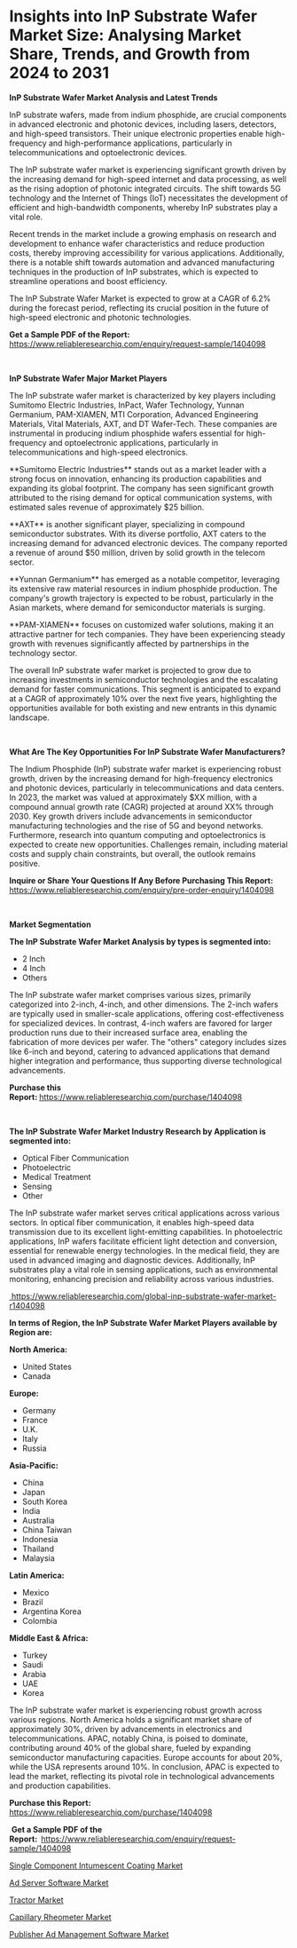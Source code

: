 <p><h1>Insights into InP Substrate Wafer Market Size: Analysing Market Share, Trends, and Growth from 2024 to 2031</h1></p><p><strong>InP Substrate Wafer Market Analysis and Latest Trends</strong></p>
<p><p>InP substrate wafers, made from indium phosphide, are crucial components in advanced electronic and photonic devices, including lasers, detectors, and high-speed transistors. Their unique electronic properties enable high-frequency and high-performance applications, particularly in telecommunications and optoelectronic devices.</p><p>The InP substrate wafer market is experiencing significant growth driven by the increasing demand for high-speed internet and data processing, as well as the rising adoption of photonic integrated circuits. The shift towards 5G technology and the Internet of Things (IoT) necessitates the development of efficient and high-bandwidth components, whereby InP substrates play a vital role.</p><p>Recent trends in the market include a growing emphasis on research and development to enhance wafer characteristics and reduce production costs, thereby improving accessibility for various applications. Additionally, there is a notable shift towards automation and advanced manufacturing techniques in the production of InP substrates, which is expected to streamline operations and boost efficiency.</p><p>The InP Substrate Wafer Market is expected to grow at a CAGR of 6.2% during the forecast period, reflecting its crucial position in the future of high-speed electronic and photonic technologies.</p></p>
<p><strong>Get a Sample PDF of the Report:&nbsp;</strong> <a href="https://www.reliableresearchiq.com/enquiry/request-sample/1404098?utm_campaign=1121&utm_medium=2&utm_source=Github&utm_content=ia&utm_term=23102024&utm_id=inp-substrate-wafer">https://www.reliableresearchiq.com/enquiry/request-sample/1404098</a></p>
<p>&nbsp;</p>
<p><strong>InP Substrate Wafer Major Market Players</strong></p>
<p><p>The InP substrate wafer market is characterized by key players including Sumitomo Electric Industries, InPact, Wafer Technology, Yunnan Germanium, PAM-XIAMEN, MTI Corporation, Advanced Engineering Materials, Vital Materials, AXT, and DT Wafer-Tech. These companies are instrumental in producing indium phosphide wafers essential for high-frequency and optoelectronic applications, particularly in telecommunications and high-speed electronics.</p><p>**Sumitomo Electric Industries** stands out as a market leader with a strong focus on innovation, enhancing its production capabilities and expanding its global footprint. The company has seen significant growth attributed to the rising demand for optical communication systems, with estimated sales revenue of approximately $25 billion.</p><p>**AXT** is another significant player, specializing in compound semiconductor substrates. With its diverse portfolio, AXT caters to the increasing demand for advanced electronic devices. The company reported a revenue of around $50 million, driven by solid growth in the telecom sector.</p><p>**Yunnan Germanium** has emerged as a notable competitor, leveraging its extensive raw material resources in indium phosphide production. The company's growth trajectory is expected to be robust, particularly in the Asian markets, where demand for semiconductor materials is surging.</p><p>**PAM-XIAMEN** focuses on customized wafer solutions, making it an attractive partner for tech companies. They have been experiencing steady growth with revenues significantly affected by partnerships in the technology sector.</p><p>The overall InP substrate wafer market is projected to grow due to increasing investments in semiconductor technologies and the escalating demand for faster communications. This segment is anticipated to expand at a CAGR of approximately 10% over the next five years, highlighting the opportunities available for both existing and new entrants in this dynamic landscape.</p></p>
<p>&nbsp;</p>
<p><strong>What Are The Key Opportunities For InP Substrate Wafer Manufacturers?</strong></p>
<p><p>The Indium Phosphide (InP) substrate wafer market is experiencing robust growth, driven by the increasing demand for high-frequency electronics and photonic devices, particularly in telecommunications and data centers. In 2023, the market was valued at approximately $XX million, with a compound annual growth rate (CAGR) projected at around XX% through 2030. Key growth drivers include advancements in semiconductor manufacturing technologies and the rise of 5G and beyond networks. Furthermore, research into quantum computing and optoelectronics is expected to create new opportunities. Challenges remain, including material costs and supply chain constraints, but overall, the outlook remains positive.</p></p>
<p><strong>Inquire or Share Your Questions If Any Before Purchasing This Report:</strong> <a href="https://www.reliableresearchiq.com/enquiry/pre-order-enquiry/1404098?utm_campaign=1121&utm_medium=2&utm_source=Github&utm_content=ia&utm_term=23102024&utm_id=inp-substrate-wafer">https://www.reliableresearchiq.com/enquiry/pre-order-enquiry/1404098</a></p>
<p>&nbsp;</p>
<p><strong>Market Segmentation</strong></p>
<p><strong>The InP Substrate Wafer Market Analysis by types is segmented into:</strong></p>
<p><ul><li>2 Inch</li><li>4 Inch</li><li>Others</li></ul></p>
<p><p>The InP substrate wafer market comprises various sizes, primarily categorized into 2-inch, 4-inch, and other dimensions. The 2-inch wafers are typically used in smaller-scale applications, offering cost-effectiveness for specialized devices. In contrast, 4-inch wafers are favored for larger production runs due to their increased surface area, enabling the fabrication of more devices per wafer. The "others" category includes sizes like 6-inch and beyond, catering to advanced applications that demand higher integration and performance, thus supporting diverse technological advancements.</p></p>
<p><strong>Purchase this Report:&nbsp;</strong><a href="https://www.reliableresearchiq.com/purchase/1404098?utm_campaign=1121&utm_medium=2&utm_source=Github&utm_content=ia&utm_term=23102024&utm_id=inp-substrate-wafer">https://www.reliableresearchiq.com/purchase/1404098</a></p>
<p>&nbsp;</p>
<p><strong>The InP Substrate Wafer Market Industry Research by Application is segmented into:</strong></p>
<p><ul><li>Optical Fiber Communication</li><li>Photoelectric</li><li>Medical Treatment</li><li>Sensing</li><li>Other</li></ul></p>
<p><p>The InP substrate wafer market serves critical applications across various sectors. In optical fiber communication, it enables high-speed data transmission due to its excellent light-emitting capabilities. In photoelectric applications, InP wafers facilitate efficient light detection and conversion, essential for renewable energy technologies. In the medical field, they are used in advanced imaging and diagnostic devices. Additionally, InP substrates play a vital role in sensing applications, such as environmental monitoring, enhancing precision and reliability across various industries.</p></p>
<p><a href="https://www.reliableresearchiq.com/global-inp-substrate-wafer-market-r1404098?utm_campaign=1121&utm_medium=2&utm_source=Github&utm_content=ia&utm_term=23102024&utm_id=inp-substrate-wafer">&nbsp;https://www.reliableresearchiq.com/global-inp-substrate-wafer-market-r1404098</a></p>
<p><strong>In terms of Region, the InP Substrate Wafer Market Players available by Region are:</strong></p>
<p>
    <p> <strong> North America: </strong>
        <ul>
            <li>United States</li>
            <li>Canada</li>
        </ul>
        </p> 
    <p> <strong> Europe: </strong>
        <ul>
            <li>Germany</li>
            <li>France</li>
            <li>U.K.</li>
            <li>Italy</li>
            <li>Russia</li>
        </ul>
        </p> 
    <p> <strong> Asia-Pacific: </strong>
        <ul>
            <li>China</li>
            <li>Japan</li>
            <li>South Korea</li>
            <li>India</li>
            <li>Australia</li>
            <li>China Taiwan</li>
            <li>Indonesia</li>
            <li>Thailand</li>
            <li>Malaysia</li>
        </ul>
        </p> 
    <p> <strong> Latin America: </strong>
        <ul>
            <li>Mexico</li>
            <li>Brazil</li>
            <li>Argentina Korea</li>
            <li>Colombia</li>
        </ul>
        </p> 
    <p> <strong> Middle East & Africa: </strong>
        <ul>
            <li>Turkey</li>
            <li>Saudi</li>
            <li>Arabia</li>
            <li>UAE</li>
            <li>Korea</li>
        </ul>
    </p>
    </p>
<p><p>The InP substrate wafer market is experiencing robust growth across various regions. North America holds a significant market share of approximately 30%, driven by advancements in electronics and telecommunications. APAC, notably China, is poised to dominate, contributing around 40% of the global share, fueled by expanding semiconductor manufacturing capacities. Europe accounts for about 20%, while the USA represents around 10%. In conclusion, APAC is expected to lead the market, reflecting its pivotal role in technological advancements and production capabilities.</p></p>
<p><strong>Purchase this Report: </strong><a href="https://www.reliableresearchiq.com/purchase/1404098?utm_campaign=1121&utm_medium=2&utm_source=Github&utm_content=ia&utm_term=23102024&utm_id=inp-substrate-wafer">https://www.reliableresearchiq.com/purchase/1404098</a></p>
<p>&nbsp;<strong>Get a Sample PDF of the Report:&nbsp;&nbsp;</strong><a href="https://www.reliableresearchiq.com/enquiry/request-sample/1404098?utm_campaign=1121&utm_medium=2&utm_source=Github&utm_content=ia&utm_term=23102024&utm_id=inp-substrate-wafer">https://www.reliableresearchiq.com/enquiry/request-sample/1404098</a></p>
<p><strong></strong></p>
<p><p><a href="https://github.com/ryanbell8967/Market-Research-Report-List-1/blob/main/single-component-intumescent-coating-market.md?utm_campaign=1121&utm_medium=2&utm_source=Github&utm_content=ia&utm_term=23102024&utm_id=inp-substrate-wafer">Single Component Intumescent Coating Market</a></p><p><a href="https://www.linkedin.com/pulse/ad-server-software-market-trends-detailed-study-its-segmentation-qgdnc?utm_campaign=1121&utm_medium=2&utm_source=Github&utm_content=ia&utm_term=23102024&utm_id=inp-substrate-wafer">Ad Server Software Market</a></p><p><a href="https://issuu.com/reportprime-2/docs/tractor-market-size-2030.pptx_7c9859bb84a1fe?utm_campaign=1121&utm_medium=2&utm_source=Github&utm_content=ia&utm_term=23102024&utm_id=inp-substrate-wafer">Tractor Market</a></p><p><a href="https://issuu.com/reportprime-2/docs/capillary-rheometer-market-size-203_6bd4bf83d7b05c?utm_campaign=1121&utm_medium=2&utm_source=Github&utm_content=ia&utm_term=23102024&utm_id=inp-substrate-wafer">Capillary Rheometer Market</a></p><p><a href="https://www.linkedin.com/pulse/global-perspectives-publisher-ad-management-software-market-8p8mc?utm_campaign=1121&utm_medium=2&utm_source=Github&utm_content=ia&utm_term=23102024&utm_id=inp-substrate-wafer">Publisher Ad Management Software Market</a></p></p>